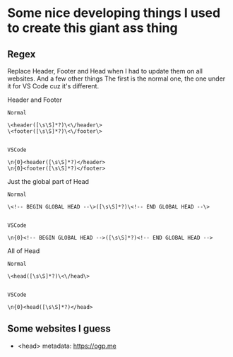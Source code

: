 # Some nice developing things I used to create this giant ass thing

## Regex
Replace Header, Footer and Head when I had to update them on all websites. And a few other things
The first is the normal one, the one under it for VS Code cuz it's different.

Header and Footer
```regex
Normal

\<header([\s\S]*?)\<\/header\>
\<footer([\s\S]*?)\<\/footer\>


VSCode

\n{0}<header([\s\S]*?)</header>
\n{0}<footer([\s\S]*?)</footer>
```

Just the global part of Head
```regex
Normal

\<!-- BEGIN GLOBAL HEAD --\>([\s\S]*?)\<!-- END GLOBAL HEAD --\>


VSCode

\n{0}<!-- BEGIN GLOBAL HEAD -->([\s\S]*?)<!-- END GLOBAL HEAD -->
```

All of Head
```regex
Normal

\<head([\s\S]*?)\<\/head\>


VSCode

\n{0}<head([\s\S]*?)</head>
```

## Some websites I guess
- \<head\> metadata: https://ogp.me